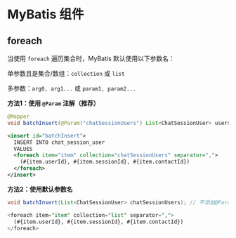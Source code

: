 # MyBatis 组件



## foreach

当使用 `foreach` 遍历集合时，MyBatis 默认使用以下参数名：

单参数且是集合/数组：`collection` 或 `list`

多参数：`arg0, arg1...` 或 `param1, param2...`

**方法1：使用 `@Param` 注解（推荐）**	

```java
@Mapper
void batchInsert(@Param("chatSessionUsers") List<ChatSessionUser> users);
```

```xml
<insert id="batchInsert">
  INSERT INTO chat_session_user 
  VALUES
  <foreach item="item" collection="chatSessionUsers" separator=",">
    (#{item.userId}, #{item.sessionId}, #{item.contactId})
  </foreach>
</insert>
```

**方法2：使用默认参数名**

```java
void batchInsert(List<ChatSessionUser> chatSessionUsers); // 不添加@Param
```

```sql
<foreach item="item" collection="list" separator=",">
  (#{item.userId}, #{item.sessionId}, #{item.contactId})
</foreach>
```


